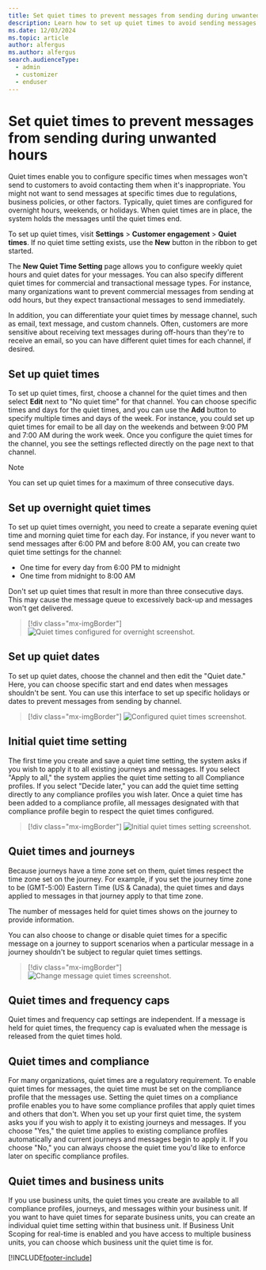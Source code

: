 ```yaml
---
title: Set quiet times to prevent messages from sending during unwanted hours
description: Learn how to set up quiet times to avoid sending messages during unwanted times.
ms.date: 12/03/2024
ms.topic: article
author: alfergus
ms.author: alfergus
search.audienceType: 
  - admin
  - customizer
  - enduser
---
```


# Set quiet times to prevent messages from sending during unwanted hours

Quiet times enable you to configure specific times when messages won't send to customers to avoid contacting them when it's inappropriate. You might not want to send messages at specific times due to regulations, business policies, or other factors. Typically, quiet times are configured for overnight hours, weekends, or holidays. When quiet times are in place, the system holds the messages until the quiet times end.

To set up quiet times, visit **Settings** > **Customer engagement** > **Quiet times**. If no quiet time setting exists, use the **New** button in the ribbon to get started.

The **New Quiet Time Setting** page allows you to configure weekly quiet hours and quiet dates for your messages. You can also specify different quiet times for commercial and transactional message types. For instance, many organizations want to prevent commercial messages from sending at odd hours, but they expect transactional messages to send immediately.

In addition, you can differentiate your quiet times by message channel, such as email, text message, and custom channels. Often, customers are more sensitive about receiving text messages during off-hours than they're to receive an email, so you can have different quiet times for each channel, if desired.

## Set up quiet times

To set up quiet times, first, choose a channel for the quiet times and then select **Edit** next to "No quiet time" for that channel. You can choose specific times and days for the quiet times, and you can use the **Add** button to specify multiple times and days of the week. For instance, you could set up quiet times for email to be all day on the weekends and between 9:00 PM and 7:00 AM during the work week. Once you configure the quiet times for the channel, you see the settings reflected directly on the page next to that channel. 

> [!NOTE]
> You can set up quiet times for a maximum of three consecutive days.

## Set up overnight quiet times

To set up quiet times overnight, you need to create a separate evening quiet time and morning quiet time for each day. For instance, if you never want to send messages after 6:00 PM and before 8:00 AM, you can create two quiet time settings for the channel:

- One time for every day from 6:00 PM to midnight
- One time from midnight to 8:00 AM

Don't set up quiet times that result in more than three consecutive days. This may cause the message queue to excessively back-up and messages won't get delivered. 

> [!div class="mx-imgBorder"]
> ![Quiet times configured for overnight screenshot.](media/real-time-marketing-quiet-times-overnight.png "Quiet times configured for overnight screenshot")

## Set up quiet dates

To set up quiet dates, choose the channel and then edit the "Quiet date." Here, you can choose specific start and end dates when messages shouldn't be sent. You can use this interface to set up specific holidays or dates to prevent messages from sending by channel.

> [!div class="mx-imgBorder"]
> ![Configured quiet times screenshot.](media/real-time-marketing-quiet-times-configured.png "Configured quiet times screenshot")

## Initial quiet time setting

The first time you create and save a quiet time setting, the system asks if you wish to apply it to all existing journeys and messages. If you select "Apply to all," the system applies the quiet time setting to all Compliance profiles. If you select "Decide later," you can add the quiet time setting directly to any compliance profiles you wish later. Once a quiet time has been added to a compliance profile, all messages designated with that compliance profile begin to respect the quiet times configured.

> [!div class="mx-imgBorder"]
> ![Initial quiet times setting screenshot.](media/real-time-marketing-quiet-times-initial-save.png "Initial quiet times setting screenshot")

## Quiet times and journeys

Because journeys have a time zone set on them, quiet times respect the time zone set on the journey. For example, if you set the journey time zone to be (GMT-5:00) Eastern Time (US & Canada), the quiet times and days applied to messages in that journey apply to that time zone.

The number of messages held for quiet times shows on the journey to provide information.

You can also choose to change or disable quiet times for a specific message on a journey to support scenarios when a particular message in a journey shouldn't be subject to regular quiet times settings.

> [!div class="mx-imgBorder"]
> ![Change message quiet times screenshot.](media/real-time-marketing-quiet-times-change-quiet-times.png "Change message quiet times screenshot")

## Quiet times and frequency caps

Quiet times and frequency cap settings are independent. If a message is held for quiet times, the frequency cap is evaluated when the message is released from the quiet times hold.

## Quiet times and compliance

For many organizations, quiet times are a regulatory requirement. To enable quiet times for messages, the quiet time must be set on the compliance profile that the messages use. Setting the quiet times on a compliance profile enables you to have some compliance profiles that apply quiet times and others that don't. When you set up your first quiet time, the system asks you if you wish to apply it to existing journeys and messages. If you choose "Yes," the quiet time applies to existing compliance profiles automatically and current journeys and messages begin to apply it. If you choose "No," you can always choose the quiet time you'd like to enforce later on specific compliance profiles.

## Quiet times and business units

If you use business units, the quiet times you create are available to all compliance profiles, journeys, and messages within your business unit. If you want to have quiet times for separate business units, you can create an individual quiet time setting within that business unit. If Business Unit Scoping for real-time is enabled and you have access to multiple business units, you can choose which business unit the quiet time is for.

[!INCLUDE[footer-include](./includes/footer-banner.md)]
